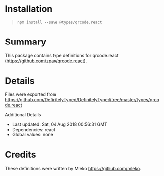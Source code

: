 # Installation
> `npm install --save @types/qrcode.react`

# Summary
This package contains type definitions for qrcode.react (https://github.com/zpao/qrcode.react).

# Details
Files were exported from https://github.com/DefinitelyTyped/DefinitelyTyped/tree/master/types/qrcode.react

Additional Details
 * Last updated: Sat, 04 Aug 2018 00:56:31 GMT
 * Dependencies: react
 * Global values: none

# Credits
These definitions were written by Mleko <https://github.com/mleko>.
